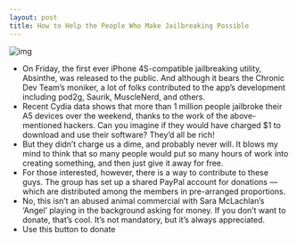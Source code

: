 ```yaml
---
layout: post
title: How to Help the People Who Make Jailbreaking Possible
---
```

![img](http://media.idownloadblog.com/wp-content/uploads/2012/01/Absinthe-Jailbreak-Process.png)
* On Friday, the first ever iPhone 4S-compatible jailbreaking utility, Absinthe, was released to the public. And although it bears the Chronic Dev Team’s moniker, a lot of folks contributed to the app’s development including pod2g, Saurik, MuscleNerd, and others.
* Recent Cydia data shows that more than 1 million people jailbroke their A5 devices over the weekend, thanks to the work of the above-mentioned hackers. Can you imagine if they would have charged $1 to download and use their software? They’d all be rich!
* But they didn’t charge us a dime, and probably never will. It blows my mind to think that so many people would put so many hours of work into creating something, and then just give it away for free.
* For those interested, however, there is a way to contribute to these guys. The group has set up a shared PayPal account for donations — which are distributed among the members in pre-arranged proportions.
* No, this isn’t an abused animal commercial with Sara McLachlan’s ‘Angel’ playing in the background asking for money. If you don’t want to donate, that’s cool. It’s not mandatory, but it’s always appreciated.
* Use this button to donate

